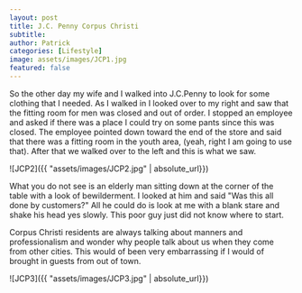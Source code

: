 ```yaml
---
layout: post
title: J.C. Penny Corpus Christi
subtitle: 
author: Patrick
categories: [Lifestyle]
image: assets/images/JCP1.jpg
featured: false
---
```


So the other day my wife and I walked into J.C.Penny to look for some clothing that I needed. As I walked in I looked over to my right and saw that the fitting room for men was closed and out of order. I stopped an employee and asked if there was a place I could try on some pants since this was closed. The employee pointed down toward the end of the store and said that there was a fitting room in the youth area, (yeah, right I am going to use that). After that we walked over to the left and this is what we saw.

![JCP2]({{ "assets/images/JCP2.jpg" | absolute_url}})

What you do not see is an elderly man sitting down at the corner of the table with a look of bewilderment. I looked at him and said "Was this all done by customers?" All he could do is look at me with a blank stare and shake his head yes slowly. This poor guy just did not know where to start. 

Corpus Christi residents are always talking about manners and professionalism and wonder why people talk about us when they come from other cities. This would of been very embarrassing if I would of brought in guests from out of town. 

![JCP3]({{ "assets/images/JCP3.jpg" | absolute_url}})
